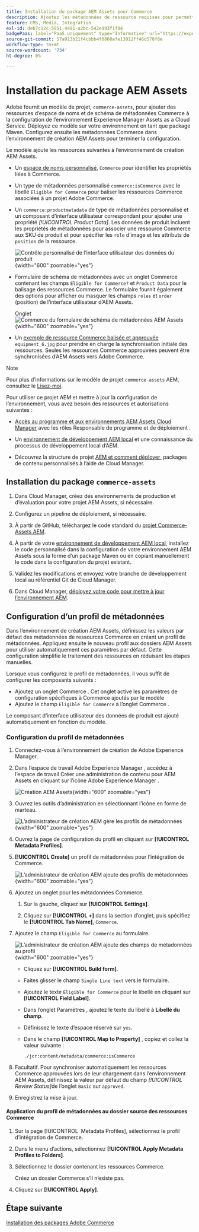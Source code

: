 ```yaml
---
title: Installation du package AEM Assets pour Commerce
description: Ajoutez les métadonnées de ressource requises pour permettre à l’intégration d’AEM Assets pour Commerce de synchroniser les ressources entre les projets Adobe Commerce et Experience Manager Assets.
feature: CMS, Media, Integration
exl-id: deb7c12c-5951-4491-a2bc-542e993f1f84
badgePaas: label="PaaS uniquement" type="Informative" url="https://experienceleague.adobe.com/fr/docs/commerce/user-guides/product-solutions" tooltip="S’applique uniquement aux projets Adobe Commerce on Cloud (infrastructure PaaS gérée par Adobe) et aux projets On-premise."
source-git-commit: 57a913b21f4cbbb4f0800afe13012ff46d578f8e
workflow-type: tm+mt
source-wordcount: '734'
ht-degree: 0%

---
```


# Installation du package AEM Assets

Adobe fournit un modèle de projet, `commerce-assets`, pour ajouter des ressources d’espace de noms et de schéma de métadonnées Commerce à la configuration de l’environnement Experience Manager Assets as a Cloud Service. Déployez ce modèle sur votre environnement en tant que package Maven. Configurez ensuite les métadonnées Commerce dans l’environnement de création AEM Assets pour terminer la configuration.

Le modèle ajoute les ressources suivantes à l’environnement de création AEM Assets.

- Un [espace de noms personnalisé](https://github.com/ankumalh/assets-commerce/blob/main/ui.config/jcr_root/apps/commerce/config/org.apache.sling.jcr.repoinit.RepositoryInitializer~commerce-namespaces.cfg.json), `Commerce` pour identifier les propriétés liées à Commerce.

- Un type de métadonnées personnalisé `commerce:isCommerce` avec le libellé `Eligible for Commerce` pour baliser les ressources Commerce associées à un projet Adobe Commerce.

- Un `commerce:productmetadata` de type de métadonnées personnalisé et un composant d’interface utilisateur correspondant pour ajouter une propriété *[!UICONTROL Product Data]*. Les données de produit incluent les propriétés de métadonnées pour associer une ressource Commerce aux SKU de produit et pour spécifier les `role` d’image et les attributs de `position` de la ressource.

  ![Contrôle personnalisé de l’interface utilisateur des données du produit](./assets/aem-commerce-sku-metadata-fields-from-template.png){width="600" zoomable="yes"}

- Formulaire de schéma de métadonnées avec un onglet Commerce contenant les champs `Eligible for Commerce?` et `Product Data` pour le balisage des ressources Commerce. Le formulaire fournit également des options pour afficher ou masquer les champs `roles` et `order` (position) de l’interface utilisateur d’AEM Assets.

  Onglet ![Commerce du formulaire de schéma de métadonnées AEM Assets](./assets/assets-configure-metadata-schema-form-editor.png){width="600" zoomable="yes"}

- Un [exemple de ressource Commerce balisée et approuvée](https://github.com/ankumalh/assets-commerce/blob/main/ui.content/src/main/content/jcr_root/content/dam/wknd/en/activities/hiking/equipment_6.jpg/.content.xml) `equipment_6.jpg` pour prendre en charge la synchronisation initiale des ressources. Seules les ressources Commerce approuvées peuvent être synchronisées d’AEM Assets vers Adobe Commerce.

>[!NOTE]
>Pour plus d’informations sur le modèle de projet `commerce-assets` AEM, consultez le [Lisez-moi](https://github.com/ankumalh/assets-commerce).

Pour utiliser ce projet AEM et mettre à jour la configuration de l’environnement, vous avez besoin des ressources et autorisations suivantes :

- [Accès au programme et aux environnements AEM Assets Cloud Manager](https://experienceleague.adobe.com/fr/docs/experience-manager-cloud-service/content/onboarding/journey/cloud-manager#access-sysadmin-bo) avec les rôles Responsable de programme et de déploiement .

- Un [environnement de développement AEM local](https://experienceleague.adobe.com/fr/docs/experience-manager-learn/cloud-service/local-development-environment-set-up/overview) et une connaissance du processus de développement local d’AEM.

- Découvrez la structure de projet [AEM et comment déployer &#x200B;](https://experienceleague.adobe.com/fr/docs/experience-manager-cloud-service/content/implementing/developing/aem-project-content-package-structure) packages de contenu personnalisés à l’aide de Cloud Manager.

## Installation du package `commerce-assets`

1. Dans Cloud Manager, créez des environnements de production et d’évaluation pour votre projet AEM Assets, si nécessaire.

1. Configurez un pipeline de déploiement, si nécessaire.

1. À partir de GitHub, téléchargez le code standard du [projet Commerce-Assets AEM](https://github.com/ankumalh/assets-commerce).

1. À partir de votre [environnement de développement AEM local](https://experienceleague.adobe.com/fr/docs/experience-manager-learn/cloud-service/local-development-environment-set-up/overview), installez le code personnalisé dans la configuration de votre environnement AEM Assets sous la forme d’un package Maven ou en copiant manuellement le code dans la configuration du projet existant.

1. Validez les modifications et envoyez votre branche de développement local au référentiel Git de Cloud Manager.

1. Dans Cloud Manager, [déployez votre code pour mettre à jour l’environnement AEM](https://experienceleague.adobe.com/fr/docs/experience-manager-cloud-service/content/implementing/using-cloud-manager/deploy-code#deploying-code-with-cloud-manager).

## Configuration d’un profil de métadonnées

Dans l’environnement de création AEM Assets, définissez les valeurs par défaut des métadonnées de ressources Commerce en créant un profil de métadonnées. Appliquez ensuite le nouveau profil aux dossiers AEM Assets pour utiliser automatiquement ces paramètres par défaut. Cette configuration simplifie le traitement des ressources en réduisant les étapes manuelles.

Lorsque vous configurez le profil de métadonnées, il vous suffit de configurer les composants suivants :

- Ajoutez un onglet Commerce . Cet onglet active les paramètres de configuration spécifiques à Commerce ajoutés par le modèle
- Ajoutez le champ `Eligible for Commerce` à l’onglet Commerce .

Le composant d’interface utilisateur des données de produit est ajouté automatiquement en fonction du modèle.

### Configuration du profil de métadonnées

1. Connectez-vous à l’environnement de création de Adobe Experience Manager.

1. Dans l’espace de travail Adobe Experience Manager , accédez à l’espace de travail Créer une administration de contenu pour AEM Assets en cliquant sur l’icône Adobe Experience Manager .

   ![Création AEM Assets](./assets/aem-assets-authoring.png){width="600" zoomable="yes"}

1. Ouvrez les outils d’administration en sélectionnant l’icône en forme de marteau.

   ![L’administrateur de création AEM gère les profils de métadonnées](./assets/aem-manage-metadata-profiles.png){width="600" zoomable="yes"}

1. Ouvrez la page de configuration du profil en cliquant sur **[!UICONTROL Metadata Profiles]**.

1. **[!UICONTROL Create]** un profil de métadonnées pour l’intégration de Commerce.

   ![L’administrateur de création AEM ajoute des profils de métadonnées &#x200B;](./assets/aem-create-metadata-profile.png){width="600" zoomable="yes"}

1. Ajoutez un onglet pour les métadonnées Commerce.

   1. Sur la gauche, cliquez sur **[!UICONTROL Settings]**.

   1. Cliquez sur **[!UICONTROL +]** dans la section d’onglet, puis spécifiez le **[!UICONTROL Tab Name]**, `Commerce`.

1. Ajoutez le champ `Eligible for Commerce` au formulaire.

   ![L’administrateur de création AEM ajoute des champs de métadonnées au profil](./assets/aem-edit-metadata-profile-fields.png){width="600" zoomable="yes"}

   - Cliquez sur **[!UICONTROL Build form]**.

   - Faites glisser le champ `Single Line text` vers le formulaire.

   - Ajoutez le texte `Eligible for Commerce` pour le libellé en cliquant sur **[!UICONTROL Field Label]**.

   - Dans l’onglet Paramètres , ajoutez le texte du libellé à **Libellé du champ**.

   - Définissez le texte d’espace réservé sur `yes`.

   - Dans le champ **[!UICONTROL Map to Property]** , copiez et collez la valeur suivante :

     ```terminal
     ./jcr:content/metadata/commerce:isCommerce
     ```

1. Facultatif. Pour synchroniser automatiquement les ressources Commerce approuvées lors de leur chargement dans l’environnement AEM Assets, définissez la valeur par défaut du champ _[!UICONTROL Review Status]_&#x200B;de l’onglet `Basic` sur `approved`.

1. Enregistrez la mise à jour.

#### Application du profil de métadonnées au dossier source des ressources Commerce

1. Sur la page [!UICONTROL &#x200B; Metadata Profiles], sélectionnez le profil d’intégration de Commerce.

1. Dans le menu d’actions, sélectionnez **[!UICONTROL Apply Metadata Profiles to Folders]**.

1. Sélectionnez le dossier contenant les ressources Commerce.

   Créez un dossier Commerce s’il n’existe pas.

1. Cliquez sur **[!UICONTROL Apply]**.

## Étape suivante

[Installation des packages Adobe Commerce](aem-assets-configure-commerce.md)
